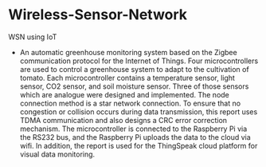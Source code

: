 # Wireless-Sensor-Network
WSN using IoT
- An automatic greenhouse monitoring system based on the Zigbee communication protocol for the Internet of Things. Four microcontrollers are used to control a greenhouse system to adapt to the cultivation of tomato. Each microcontroller contains a temperature sensor, light sensor, CO2 sensor, and soil moisture sensor. Three of those sensors which are analogue were designed and implemented. The node connection method is a star network connection. To ensure that no congestion or collision occurs during data transmission, this report uses TDMA communication and also designs a CRC error correction mechanism. The microcontroller is connected to the Raspberry Pi via the RS232 bus, and the Raspberry Pi uploads the data to the cloud via wifi. In addition, the report is used for the ThingSpeak cloud platform for visual data monitoring.
